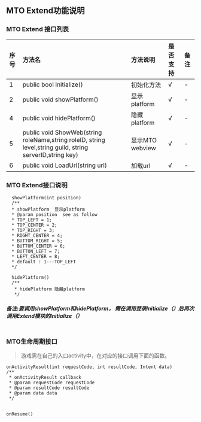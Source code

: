## MTO Extend功能说明

### MTO Extend 接口列表
|序号|方法名|方法说明|是否支持|备注|   
|:--|:--|:--|:--|:--|
| 1 | public bool Initialize() | 初始化方法 | √ | - |
| 2 | public void showPlatform() | 显示platform | √ | - |
| 4 | public void hidePlatform() | 隐藏platform | √ | - |   
| 5 | public void ShowWeb(string roleName,string roleID, string level,string guild, string serverID,string key) | 显示MTO webview | √ | - |
| 6 | public void LoadUrl(string url) | 加载url | √ | - |

### MTO Extend接口说明
```
  showPlatform(int position)
  /**
  * showPlatform  显示platform
  * @param position  see as follow
  * TOP_LEFT = 1;
  * TOP_CENTER = 2;
  * TOP_RIGHT = 3;
  * RIGHT_CENTER = 4;
  * BUTTOM_RIGHT = 5;
  * BUTTOM_CENTER = 6;
  * BUTTON_LEFT = 7;
  * LEFT_CENTER = 8;
  * default : 1---TOP_LEFT
  */
```

```
  hidePlatform()
  /**
   * hidePlatform 隐藏platform
   */
```
##### 备注:要调用showPlatform和hidePlatform， 需在调用登录Initialize（）后再次调用Extend模块的Initialize（）

```

```


### MTO生命周期接口
> 游戏需在自己的入口activity中，在对应的接口调用下面的函数。

```
onActivityResult(int requestCode, int resultCode, Intent data)
/**
 * onActivityResult callback
 * @param requestCode requestCode
 * @param resultCode resultCode
 * @param data data
 */
    
```

```
onResume()         
```
